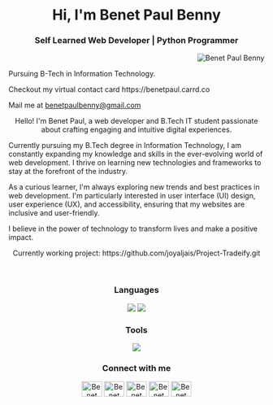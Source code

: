 
<!---
Benetpaulbenny/Benetpaulbenny is a ✨ special ✨ repository because its `README.md` (this file) appears on your GitHub profile.
You can click the Preview link to take a look at your changes.
--->

<h1 align="center">Hi, I'm Benet Paul Benny</h1>
<h3 align="center">Self Learned Web Developer | Python Programmer</h3>

<p align="right"> <img src="https://komarev.com/ghpvc/?username=Benetpaulbenny&color=0e75b6&style=flat" alt="Benet Paul Benny" /> </p>


<p align="left">Pursuing B-Tech in Information Technology.</p>

<p align="left">Checkout my virtual contact card https://benetpaul.carrd.co</p>

Mail me at benetpaulbenny@gmail.com
<p align="center">Hello! I'm Benet Paul, a web developer and B.Tech IT student passionate about crafting engaging and intuitive digital experiences.

Currently pursuing my B.Tech degree in Information Technology, I am constantly expanding my knowledge and skills in the ever-evolving world of web development. I thrive on learning new technologies and frameworks to stay at the forefront of the industry.

As a curious learner, I'm always exploring new trends and best practices in web development. I'm particularly interested in user interface (UI) design, user experience (UX), and accessibility, ensuring that my websites are inclusive and user-friendly.

I believe in the power of technology to transform lives and make a positive impact.</p>
<p align="center">Currently working project: https://github.com/joyaljais/Project-Tradeify.git</p>
<br>

<h3 align="center">Languages</h3>
<p align="center">
  <img src="https://skills.thijs.gg/icons?i=c,cpp,css,html,java,js,mysql,py&theme=dark"/>
  <img src="https://skillicons.dev/icons?i=django,bootstrap,flask" />
  </a>
<h3 align="center">Tools</h3>
<p align="center">
  <a href="https://skillicons.dev">
    <img src="https://skillicons.dev/icons?i=androidstudio,codepen,discord,figma,git,github,gitlab,linux,stackoverflow,vscode,wordpress" />
  </a>
</p>
<h3 align="center">Connect with me</h3>
<p align="center">
<a href="https://twitter.com/_de_benet_" target="blank"><img align="center" src="https://raw.githubusercontent.com/rahuldkjain/github-profile-readme-generator/master/src/images/icons/Social/twitter.svg" alt="Benet Paul Benny" height="30" width="40" /></a>
<a href="https://www.linkedin.com/in/benet-paul-benny-538088223" target="blank"><img align="center" src="https://raw.githubusercontent.com/rahuldkjain/github-profile-readme-generator/master/src/images/icons/Social/linked-in-alt.svg" alt="Benet Paul Benny"height="30" width="40" /></a>
<a href="https://fb.com/7560994509" target="blank"><img align="center" src="https://raw.githubusercontent.com/rahuldkjain/github-profile-readme-generator/master/src/images/icons/Social/facebook.svg" alt="Benet Paul Benny" height="30" width="40" /></a>
<a href="https://instagram.com/_de_benet_" target="blank"><img align="center" src="https://raw.githubusercontent.com/rahuldkjain/github-profile-readme-generator/master/src/images/icons/Social/instagram.svg" alt="Benet Paul Benny" height="30" width="40" /></a>
<a href="https://discordapp.com/users/737987111281623131" target="blank"><img align="center" src="https://raw.githubusercontent.com/rahuldkjain/github-profile-readme-generator/master/src/images/icons/Social/discord.svg" alt="Benet Paul Benny" height="30" width="40" /></a>

</p>
